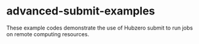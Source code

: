 # advanced-submit-examples

These example codes demonstrate the use of Hubzero submit to run jobs on remote computing resources.
